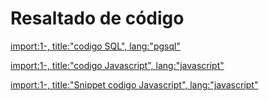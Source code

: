 # Resaltado de código


[import:1-, title:"codigo SQL", lang:"pgsql"](codigo.sql)


[import:1-, title:"codigo Javascript", lang:"javascript"](codigo.js)


[import:1-, title:"Snippet codigo Javascript", lang:"javascript"](app.js)





